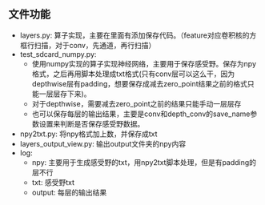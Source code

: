 ## 文件功能
- layers.py: 算子实现，主要在里面有添加保存代码。（feature对应卷积核的方框行扫描，对于conv，先通道，再行扫描）
- test_sdcard_numpy.py: 
  - 使用numpy实现的算子实现神经网络，主要用于保存感受野。保存为npy格式，之后再用脚本处理成txt格式(只有conv层可以这么干，因为depthwise层有padding，想要保存成减去zero_point结果之前的格式只能一层层存下来)。
  - 对于depthwise，需要减去zero_point之前的结果只能手动一层层存
  - 也可以保存每层的输出结果，主要是conv和depth_conv的save_name参数设置来判断是否保存感受野数据。
- npy2txt.py: 将npy格式加上数，并保存成txt
- layers_output_view.py: 输出output文件夹的npy内容
- log:
  - npy: 主要用于生成感受野的txt，用npy2txt脚本处理，但是有padding的层不行
  - txt: 感受野txt
  - output: 每层的输出结果
